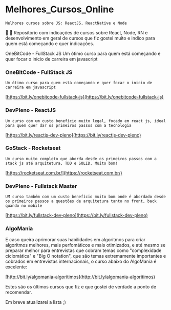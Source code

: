 # Melhores_Cursos_Online

`Melhores cursos sobre JS: ReactJS, ReactNative e Node`

:blue_book: :rocket: Repositório com indicações de cursos sobre React, Node, RN e desenvolvimento em geral de cursos que fiz gostei muito e indico para quem está começando e quer indicações.

OneBitCode - FullStack JS
Um ótimo curso para quem está começando e quer focar o inicio de carreira em javascript
### OneBitCode - FullStack JS
`Um ótimo curso para quem está começando e quer focar o inicio de carreira em javascript`

[https://bit.ly/onebitcode-fullstack-js](https://bit.ly/onebitcode-fullstack-js)

### DevPleno - ReactJS
`Um curso com um custo benefício muito legal, focado em react js, ideal para quem quer dar os primeiros passos com a tecnologia`

[https://bit.ly/reactjs-dev-pleno](https://bit.ly/reactjs-dev-pleno)

### GoStack - Rocketseat
`Um curso muito completo que aborda desde os primeiros passos com a stack js até arquitetura, TDD e SOLID. Muito bom!`

[https://rocketseat.com.br/](https://rocketseat.com.br/)

### DevPleno - Fullstack Master
`UM curso também com um custo benefício muito bom onde é abordado desde os primeiros passos a questões de arquitetura tanto no front, back quando no mobile`

[https://bit.ly/fullstack-dev-pleno](https://bit.ly/fullstack-dev-pleno)


### AlgoMania

E caso queira aprimorar suas habilidades em algoritmos para criar algoritmos melhores, mais perfomáticos e mais otimizados, e até mesmo se preparar melhor para entrevistas que cobram temas como "complexidade ciclomática" e "Big O notation", que são temas extremamente importantes e cobrados em entrevistas internacionais, o curso abaixo do AlgoMania é excelente:

[http://bit.ly/algomania-algoritimos](http://bit.ly/algomania-algoritimos)

Estes são os últimos cursos que fiz e que gostei de verdade a ponto de recomendar.

Em breve atualizarei a lista ;)
